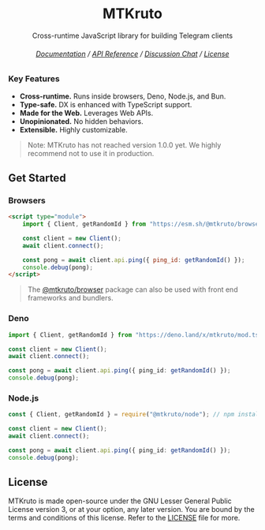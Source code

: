 <div align="center">

# MTKruto

Cross-runtime JavaScript library for building Telegram clients

###### [Documentation](https://mtkruto.deno.dev) / [API Reference](https://deno.land/x/mtkruto/mod.ts) / [Discussion Chat](https://t.me/MTKrutoChat) / [License](#license)

</div>

### Key Features

- **Cross-runtime.** Runs inside browsers, Deno, Node.js, and Bun.
- **Type-safe.** DX is enhanced with TypeScript support.
- **Made for the Web.** Leverages Web APIs.
- **Unopinionated.** No hidden behaviors.
- **Extensible.** Highly customizable.

> Note: MTKruto has not reached version 1.0.0 yet. We highly recommend not to use it in production.

## Get Started

### Browsers

```html
<script type="module">
    import { Client, getRandomId } from "https://esm.sh/@mtkruto/browser";

    const client = new Client();
    await client.connect();

    const pong = await client.api.ping({ ping_id: getRandomId() });
    console.debug(pong);
</script>
```

> The [@mtkruto/browser](https://npm.im/@mtkruto/browser) package can also be used with front end frameworks and bundlers.

### Deno

```ts
import { Client, getRandomId } from "https://deno.land/x/mtkruto/mod.ts";

const client = new Client();
await client.connect();

const pong = await client.api.ping({ ping_id: getRandomId() });
console.debug(pong);
```

### Node.js

```ts
const { Client, getRandomId } = require("@mtkruto/node"); // npm install @mtkruto/node

const client = new Client();
await client.connect();

const pong = await client.api.ping({ ping_id: getRandomId() });
console.debug(pong);
```

## License

MTKruto is made open-source under the GNU Lesser General Public License version 3, or at your option, any later version. You are bound by the terms and conditions of this license. Refer to the [LICENSE](./LICENSE) file for more.
